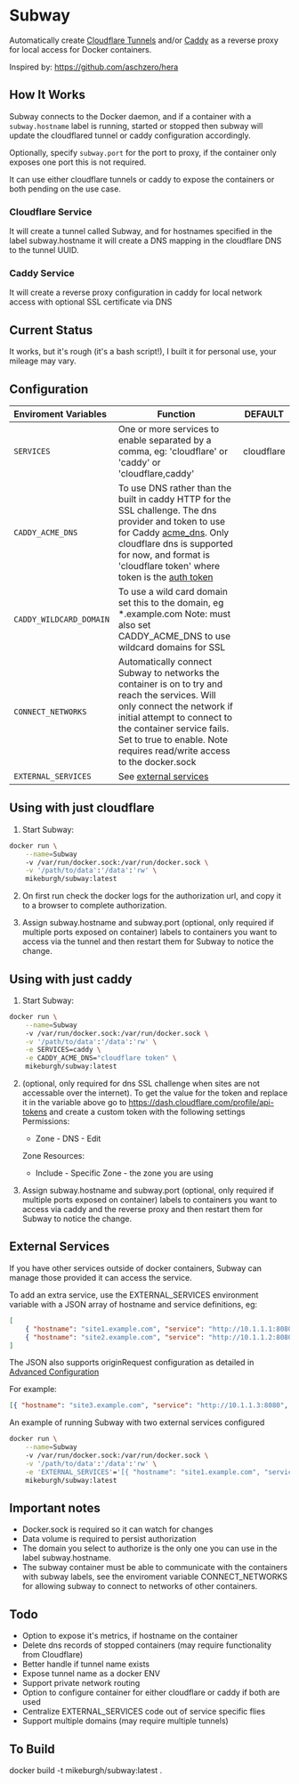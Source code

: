 # Subway

Automatically create [Cloudflare Tunnels](https://www.cloudflare.com/products/tunnel/) and/or [Caddy](https://caddyserver.com/) as a reverse proxy for local access for Docker containers.

Inspired by: https://github.com/aschzero/hera

## How It Works

Subway connects to the Docker daemon, and if a container with a `subway.hostname` label is running, started or stopped then subway will update the cloudflared tunnel or caddy configuration accordingly.

Optionally, specify `subway.port` for the port to proxy, if the container only exposes one port this is not required.

It can use either cloudflare tunnels or caddy to expose the containers or both pending on the use case.

### Cloudflare Service
It will create a tunnel called Subway, and for hostnames specified in the label subway.hostname it will create a DNS mapping in the cloudflare DNS to the tunnel UUID.

### Caddy Service
It will create a reverse proxy configuration in caddy for local network access with optional SSL certificate via DNS

## Current Status

It works, but it's rough (it's a bash script!), I built it for personal use, your mileage may vary.

## Configuration

| Enviroment Variables | Function | DEFAULT |
| :---- | --- | --- |
| `SERVICES` | One or more services to enable separated by a comma, eg: 'cloudflare' or 'caddy' or 'cloudflare,caddy' | cloudflare 
| `CADDY_ACME_DNS` | To use DNS rather than the built in caddy HTTP for the SSL challenge. The dns provider and token to use for Caddy [acme_dns](https://caddyserver.com/docs/caddyfile/options#acme-dns). Only cloudflare dns is supported for now, and format is 'cloudflare token' where token is the [auth token](#cloudflare-auth-token) |  
| `CADDY_WILDCARD_DOMAIN` | To use a wild card domain set this to the domain, eg *.example.com Note: must also set CADDY_ACME_DNS to use wildcard domains for SSL |  
| `CONNECT_NETWORKS` | Automatically connect Subway to networks the container is on to try and reach the services. Will only connect the network if initial attempt to connect to the container service fails. Set to true to enable. Note requires read/write access to the docker.sock |  
| `EXTERNAL_SERVICES` | See [external services](#external-services) |  |


## Using with just cloudflare

1. Start Subway:

```bash
docker run \
	--name=Subway
	-v /var/run/docker.sock:/var/run/docker.sock \
	-v '/path/to/data':'/data':'rw' \
	mikeburgh/subway:latest
```

2. On first run check the docker logs for the authorization url, and copy it to a browser to complete authorization.

3. Assign subway.hostname and subway.port (optional, only required if multiple ports exposed on container) labels to containers you want to access via the tunnel and then restart them for Subway to notice the change.

## Using with just caddy

1. Start Subway:

```bash
docker run \
	--name=Subway
	-v /var/run/docker.sock:/var/run/docker.sock \
	-v '/path/to/data':'/data':'rw' \
	-e SERVICES=caddy \
	-e CADDY_ACME_DNS="cloudflare token" \
	mikeburgh/subway:latest
```

2. (optional, only required for dns SSL challenge when sites are not accessable over the internet). To get the value for the token and replace it in the variable above go to https://dash.cloudflare.com/profile/api-tokens and create a custom token with the following settings  
Permissions:
	- Zone - DNS - Edit

	Zone Resources:
	-  Include - Specific Zone - the zone you are using


3. Assign subway.hostname and subway.port (optional, only required if multiple ports exposed on container) labels to containers you want to access via caddy and the reverse proxy and then restart them for Subway to notice the change.


## External Services

If you have other services outside of docker containers, Subway can manage those provided it can access the service.

To add an extra service, use the EXTERNAL_SERVICES environment variable with a JSON array of hostname and service definitions, eg:

```json
[
	{ "hostname": "site1.example.com", "service": "http://10.1.1.1:8080" },
	{ "hostname": "site2.example.com", "service": "http://10.1.1.2:8080" }
]
```

The JSON also supports originRequest configuration as detailed in [Advanced Configuration](https://developers.cloudflare.com/cloudflare-one/connections/connect-apps/configuration/configuration-file/ingress#advanced-configurations)

For example:

```json
[{ "hostname": "site3.example.com", "service": "http://10.1.1.3:8080", "originRequest": { "noTLSVerify": true, "httpHostHeader": "another-site.example.com" } }]
```

An example of running Subway with two external services configured

```bash
docker run \
	--name=Subway
	-v /var/run/docker.sock:/var/run/docker.sock \
	-v '/path/to/data':'/data':'rw' \
	-e 'EXTERNAL_SERVICES'='[{ "hostname": "site1.example.com", "service": "http://10.1.1.1:8080" },{ "hostname": "site2.example.com", "service": "http://10.1.1.2:8080" }]'
	mikeburgh/subway:latest
```

## Important notes

-   Docker.sock is required so it can watch for changes
-   Data volume is required to persist authorization
-   The domain you select to authorize is the only one you can use in the label subway.hostname.
-   The subway container must be able to communicate with the containers with subway labels, see the enviroment variable CONNECT_NETWORKS for allowing subway to connect to networks of other containers.

## Todo

-   Option to expose it's metrics, if hostname on the container
-   Delete dns records of stopped containers (may require functionality from Cloudflare)
-   Better handle if tunnel name exists
-   Expose tunnel name as a docker ENV
-   Support private network routing
- 	Option to configure container for either cloudflare or caddy if both are used
- 	Centralize EXTERNAL_SERVICES code out of service specific flies
-   Support multiple domains (may require multiple tunnels)

## To Build

docker build -t mikeburgh/subway:latest .
